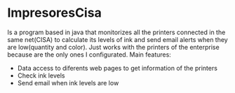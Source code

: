 # ImpresoresCisa
Is a program based in java that monitorizes all the printers connected in the same net(CISA) to calculate its levels of ink and send email alerts when they are low(quantity and color).
Just works with the printers of the enterprise because are the only ones I configurated.
Main features:
  - Data access to diferents web pages to get information of the printers
  - Check ink levels
  - Send email when ink levels are low
